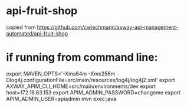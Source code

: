 # api-fruit-shop
copied from https://github.com/cwiechmann/axway-api-management-automated/api-fruit-shop


# if running from command line:
export MAVEN_OPTS='-Xms64m -Xmx256m -Dlog4j.configurationFile=src/main/resources/log4j/log4j2.xml'
export AXWAY_APIM_CLI_HOME=src/main/environments/dev
export host=172.16.63.153
export APIM_ADMIN_PASSWORD=changeme
export APIM_ADMIN_USER=apiadmin
mvn exec:java


